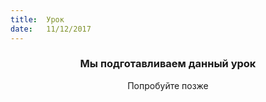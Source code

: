 ```yaml
---
title:  Урок
date:   11/12/2017
---
```


### <center>Мы подготавливаем данный урок</center>
<center>Попробуйте позже</center>